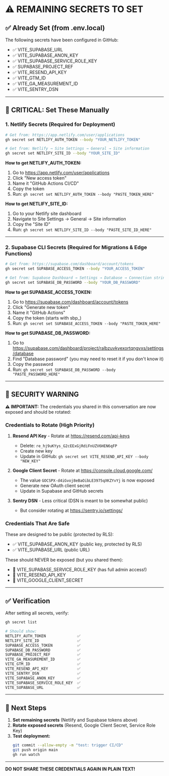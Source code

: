 # ⚠️ REMAINING SECRETS TO SET

## ✅ Already Set (from .env.local)

The following secrets have been configured in GitHub:

- ✅ VITE_SUPABASE_URL
- ✅ VITE_SUPABASE_ANON_KEY
- ✅ VITE_SUPABASE_SERVICE_ROLE_KEY
- ✅ SUPABASE_PROJECT_REF
- ✅ VITE_RESEND_API_KEY
- ✅ VITE_GTM_ID
- ✅ VITE_GA_MEASUREMENT_ID
- ✅ VITE_SENTRY_DSN

---

## 🔴 CRITICAL: Set These Manually

### 1. Netlify Secrets (Required for Deployment)

```bash
# Get from: https://app.netlify.com/user/applications
gh secret set NETLIFY_AUTH_TOKEN --body "YOUR_NETLIFY_TOKEN"

# Get from: Netlify → Site Settings → General → Site information
gh secret set NETLIFY_SITE_ID --body "YOUR_SITE_ID"
```

**How to get NETLIFY_AUTH_TOKEN:**

1. Go to https://app.netlify.com/user/applications
2. Click "New access token"
3. Name it "GitHub Actions CI/CD"
4. Copy the token
5. Run: `gh secret set NETLIFY_AUTH_TOKEN --body "PASTE_TOKEN_HERE"`

**How to get NETLIFY_SITE_ID:**

1. Go to your Netlify site dashboard
2. Navigate to Site Settings → General → Site information
3. Copy the "Site ID"
4. Run: `gh secret set NETLIFY_SITE_ID --body "PASTE_SITE_ID_HERE"`

---

### 2. Supabase CLI Secrets (Required for Migrations & Edge Functions)

```bash
# Get from: https://supabase.com/dashboard/account/tokens
gh secret set SUPABASE_ACCESS_TOKEN --body "YOUR_ACCESS_TOKEN"

# Get from: Supabase Dashboard → Settings → Database → Connection string
gh secret set SUPABASE_DB_PASSWORD --body "YOUR_DB_PASSWORD"
```

**How to get SUPABASE_ACCESS_TOKEN:**

1. Go to https://supabase.com/dashboard/account/tokens
2. Click "Generate new token"
3. Name it "GitHub Actions"
4. Copy the token (starts with sbp\_)
5. Run: `gh secret set SUPABASE_ACCESS_TOKEN --body "PASTE_TOKEN_HERE"`

**How to get SUPABASE_DB_PASSWORD:**

1. Go to https://supabase.com/dashboard/project/ralbzuvkyexortqngvxs/settings/database
2. Find "Database password" (you may need to reset it if you don't know it)
3. Copy the password
4. Run: `gh secret set SUPABASE_DB_PASSWORD --body "PASTE_PASSWORD_HERE"`

---

## 🔐 SECURITY WARNING

**⚠️ IMPORTANT:** The credentials you shared in this conversation are now exposed and should be rotated:

### Credentials to Rotate (High Priority)

1. **Resend API Key** - Rotate at https://resend.com/api-keys
   - Delete: `re_hj9uKYys_G2cEExGjRdiFnUZV6HEN6qFP`
   - Create new key
   - Update in GitHub: `gh secret set VITE_RESEND_API_KEY --body "NEW_KEY"`

2. **Google Client Secret** - Rotate at https://console.cloud.google.com/
   - The value `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` is now exposed
   - Generate new OAuth client secret
   - Update in Supabase and GitHub secrets

3. **Sentry DSN** - Less critical (DSN is meant to be somewhat public)
   - But consider rotating at https://sentry.io/settings/

### Credentials That Are Safe

These are designed to be public (protected by RLS):

- ✅ VITE_SUPABASE_ANON_KEY (public key, protected by RLS)
- ✅ VITE_SUPABASE_URL (public URL)

These should NEVER be exposed (but you shared them):

- 🔴 VITE_SUPABASE_SERVICE_ROLE_KEY (has full admin access!)
- 🔴 VITE_RESEND_API_KEY
- 🔴 VITE_GOOGLE_CLIENT_SECRET

---

## ✅ Verification

After setting all secrets, verify:

```bash
gh secret list

# Should show:
NETLIFY_AUTH_TOKEN              ✅
NETLIFY_SITE_ID                 ✅
SUPABASE_ACCESS_TOKEN           ✅
SUPABASE_DB_PASSWORD            ✅
SUPABASE_PROJECT_REF            ✅
VITE_GA_MEASUREMENT_ID          ✅
VITE_GTM_ID                     ✅
VITE_RESEND_API_KEY             ✅
VITE_SENTRY_DSN                 ✅
VITE_SUPABASE_ANON_KEY          ✅
VITE_SUPABASE_SERVICE_ROLE_KEY  ✅
VITE_SUPABASE_URL               ✅
```

---

## 🚀 Next Steps

1. **Set remaining secrets** (Netlify and Supabase tokens above)
2. **Rotate exposed secrets** (Resend, Google Client Secret, Service Role Key)
3. **Test deployment:**
   ```bash
   git commit --allow-empty -m "test: trigger CI/CD"
   git push origin main
   gh run watch
   ```

---

**DO NOT SHARE THESE CREDENTIALS AGAIN IN PLAIN TEXT!**

